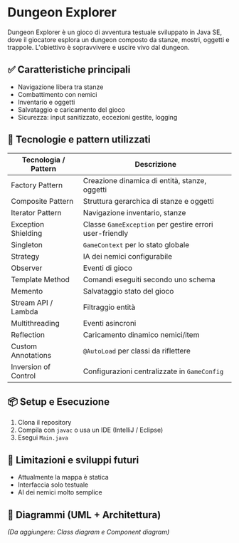 # Dungeon Explorer

Dungeon Explorer è un gioco di avventura testuale sviluppato in Java SE, dove il giocatore esplora un dungeon composto da stanze, mostri, oggetti e trappole. L'obiettivo è sopravvivere e uscire vivo dal dungeon.

## ✅ Caratteristiche principali
- Navigazione libera tra stanze
- Combattimento con nemici
- Inventario e oggetti
- Salvataggio e caricamento del gioco
- Sicurezza: input sanitizzato, eccezioni gestite, logging

## 🧠 Tecnologie e pattern utilizzati
| Tecnologia / Pattern | Descrizione |
|----------------------|-------------|
| Factory Pattern | Creazione dinamica di entità, stanze, oggetti |
| Composite Pattern | Struttura gerarchica di stanze e oggetti |
| Iterator Pattern | Navigazione inventario, stanze |
| Exception Shielding | Classe `GameException` per gestire errori user-friendly |
| Singleton | `GameContext` per lo stato globale |
| Strategy | IA dei nemici configurabile |
| Observer | Eventi di gioco |
| Template Method | Comandi eseguiti secondo uno schema |
| Memento | Salvataggio stato del gioco |
| Stream API / Lambda | Filtraggio entità |
| Multithreading | Eventi asincroni |
| Reflection | Caricamento dinamico nemici/item |
| Custom Annotations | `@AutoLoad` per classi da riflettere |
| Inversion of Control | Configurazioni centralizzate in `GameConfig` |

## 📦 Setup e Esecuzione
1. Clona il repository
2. Compila con `javac` o usa un IDE (IntelliJ / Eclipse)
3. Esegui `Main.java`

## 📌 Limitazioni e sviluppi futuri
- Attualmente la mappa è statica
- Interfaccia solo testuale
- AI dei nemici molto semplice

## 📐 Diagrammi (UML + Architettura)
*(Da aggiungere: Class diagram e Component diagram)*